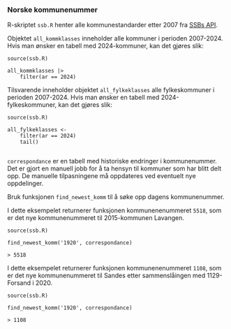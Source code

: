 

### Norske kommunenummer

R-skriptet `ssb.R` henter alle kommunestandarder etter 2007 fra [SSBs API](https://data.ssb.no/api/klass/v1/api-guide.html). 

Objektet `all_kommklasses` inneholder alle kommuner i perioden 2007-2024. Hvis man ønsker en tabell med 2024-kommuner, kan det gjøres slik: 

```
source(ssb.R)

all_kommklasses |> 
    filter(ar == 2024)

```

Tilsvarende inneholder objektet `all_fylkeklasses` alle fylkeskommuner i perioden 2007-2024. Hvis man ønsker en tabell med 2024-fylkeskommuner, kan det gjøres slik:

```
source(ssb.R)

all_fylkeklasses <-
    filter(ar == 2024)
    tail()
 
```

`correspondance` er en tabell med historiske endringer i kommunenummer. Det er gjort en manuell jobb for å ta hensyn til kommuner som har blitt delt opp. De manuelle tilpasningene må oppdateres ved eventuelt nye oppdelinger. 

Bruk funksjonen `find_newest_komm` til å søke opp dagens kommunenummer. 

I dette eksempelet returnerer funksjonen kommunenenummeret `5518`, som er det nye kommunenummeret til 2015-kommunen Lavangen. 

```
source(ssb.R)

find_newest_komm('1920', correspondance)

> 5518

```

I dette eksempelet returnerer funksjonen kommunenenummeret `1108`, som er det nye kommunenummeret til Sandes etter sammenslåingen med 1129-Forsand i 2020. 

```
source(ssb.R)

find_newest_komm('1920', correspondance)

> 1108  

```
